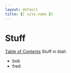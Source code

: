 ```yaml
---
layout: default
title: {{ site.name }}
---
```

# Stuff

[Table of Contents](./toc.md)
Stuff in blah
- bob
- fred

